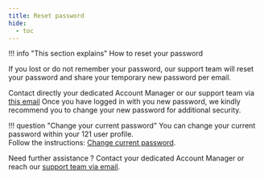 ```yaml
---
title: Reset password
hide:
  - toc
---
```


!!! info "This section explains"
    How to reset your password

If you lost or do not remember your password, our support team will reset your password and share your temporary new password per email. 

Contact directly your dedicated Account Manager or our support team via <a href="mailto:support@121.global">this email</a>
Once you have logged in with you new password, we kindly recommend you to change your new password for additional security.

!!! question "Change your current password"
    You can change your current password within your 121 user profile.  
    Follow the instructions: [Change current password](./change-current-password.md).


Need further assistance ? Contact your dedicated Account Manager or reach our <a href="mailto:support@121.global">support team via email</a>.

